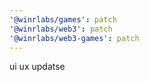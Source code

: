 ```yaml
---
'@winrlabs/games': patch
'@winrlabs/web3': patch
'@winrlabs/web3-games': patch
---
```


ui ux updatse
